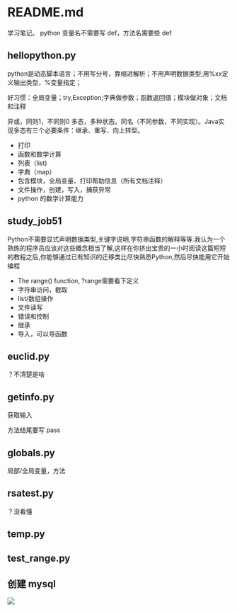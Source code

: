# README.md

学习笔记。
python 变量名不需要写 def，方法名需要些 def

## hellopython.py

python是动态脚本语言；不用写分号，靠缩进解析；不用声明数据类型;用%xx定义输出类型，%变量指定；

好习惯：全局变量；try,Exception;字典做参数；函数返回值；模块做对象；文档和注释

异或，同则1，不同则0
多态，多种状态。同名（不同参数，不同实现）。Java实现多态有三个必要条件：继承、重写、向上转型。
- 打印
- 函数和数学计算
- 列表（list)
- 字典（map）
- 包含模块，全局变量、打印帮助信息（所有文档注释）
- 文件操作，创建，写入，捕获异常
- python 的数学计算能力

## study_job51

Python不需要显式声明数据类型,关键字说明,字符串函数的解释等等.我认为一个熟练的程序员应该对这些概念相当了解,这样在你挤出宝贵的一小时阅读这篇短短的教程之后,你能够通过已有知识的迁移类比尽快熟悉Python,然后尽快能用它开始编程


- The range() function, ?range需要看下定义
- 字符串访问，截取
- list/数组操作
- 文件读写
- 错误和控制
- 继承
- 导入，可以导函数

## euclid.py
？不清楚是啥

## getinfo.py

获取输入

方法结尾要写 pass

## globals.py

局部/全局变量，方法

## rsatest.py
？没看懂

## temp.py

## test_range.py


## 创建 mysql

![](http://i.iamlj.com/18-12-12/60094248.jpg)
